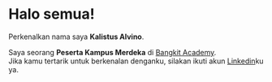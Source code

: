 # Halo semua! 

Perkenalkan nama saya **Kalistus Alvino**.

Saya seorang **Peserta Kampus Merdeka** di [Bangkit Academy](https://dashboard.bangkit.academy/).\
Jika kamu tertarik untuk berkenalan denganku, silakan ikuti akun [Linkedin](https://www.linkedin.com/in/kalistus-alvino-1b365424a)ku ya.
